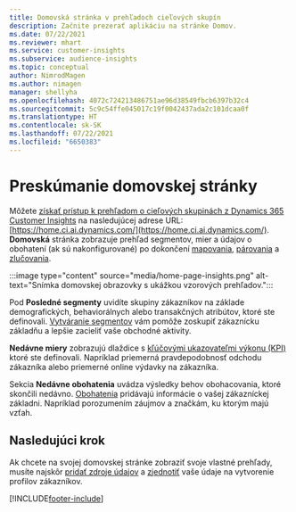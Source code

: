 ```yaml
---
title: Domovská stránka v prehľadoch cieľových skupín
description: Začnite prezerať aplikáciu na stránke Domov.
ms.date: 07/22/2021
ms.reviewer: mhart
ms.service: customer-insights
ms.subservice: audience-insights
ms.topic: conceptual
author: NimrodMagen
ms.author: nimagen
manager: shellyha
ms.openlocfilehash: 4072c724213486751ae96d38549fbcb6397b32c4
ms.sourcegitcommit: 5c9c54ffe045017c19f0042437ada2c101dcaa0f
ms.translationtype: HT
ms.contentlocale: sk-SK
ms.lasthandoff: 07/22/2021
ms.locfileid: "6650383"
---
```

# <a name="explore-the-home-page"></a>Preskúmanie domovskej stránky

Môžete [získať prístup k prehľadom o cieľových skupinách z Dynamics 365 Customer Insights](https://home.ci.ai.dynamics.com/) na nasledujúcej adrese URL: [https://home.ci.ai.dynamics.com/](https://home.ci.ai.dynamics.com/).
**Domovská** stránka zobrazuje prehľad segmentov, mier a údajov o obohatení (ak sú nakonfigurované) po dokončení [mapovania](map-entities.md), [párovania](match-entities.md) a [zlučovania](merge-entities.md).

:::image type="content" source="media/home-page-insights.png" alt-text="Snímka domovskej obrazovky s ukážkou vzorových prehľadov.":::

Pod **Posledné segmenty** uvidíte skupiny zákazníkov na základe demografických, behaviorálnych alebo transakčných atribútov, ktoré ste definovali. [Vytváranie segmentov](segments.md) vám pomôže zoskupiť zákaznícku základňu a lepšie zacieliť vaše obchodné aktivity.

**Nedávne miery** zobrazujú dlaždice s [kľúčovými ukazovateľmi výkonu (KPI)](measures.md) ktoré ste definovali. Napríklad priemerná pravdepodobnosť odchodu zákazníka alebo priemerné online výdavky na zákazníka.

Sekcia **Nedávne obohatenia** uvádza výsledky behov obohacovania, ktoré skončili nedávno. [Obohatenia](enrichment-hub.md) pridávajú informácie o vašej zákazníckej základni. Napríklad porozumením záujmov a značkám, ku ktorým majú vzťah.

## <a name="next-step"></a>Nasledujúci krok

Ak chcete na svojej domovskej stránke zobraziť svoje vlastné prehľady, musíte najskôr [pridať zdroje údajov](data-sources.md) a [zjednotiť](data-unification.md) vaše údaje na vytvorenie profilov zákazníkov.

[!INCLUDE[footer-include](../includes/footer-banner.md)]